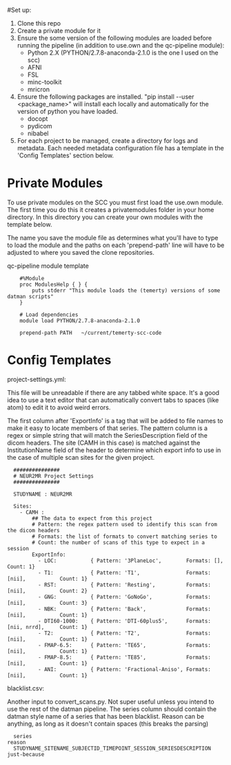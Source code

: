 #Set up:

  1. Clone this repo
  2. Create a private module for it
  3. Ensure the some version of the following modules are loaded before running
     the pipeline (in addition to use.own and the qc-pipeline module):
     * Python 2.X (PYTHON/2.7.8-anaconda-2.1.0 is the one I used on the scc)
     * AFNI
     * FSL
     * minc-toolkit
     * mricron
  4. Ensure the following packages are installed. "pip install --user <package_name>"
     will install each locally and automatically for the version of python you have
     loaded.
     * docopt
     * pydicom
     * nibabel
  5. For each project to be managed, create a directory for logs and metadata.
     Each needed metadata configuration file has a template in the 'Config Templates'
     section below.

# Private Modules
  To use private modules on the SCC you must first load the use.own module.
  The first time you do this it creates a privatemodules folder in your home
  directory. In this directory you can create your own modules with the template
  below.

  The name you save the module file as determines what you'll have to type to load
  the module and the paths on each 'prepend-path' line will have to be adjusted
  to where you saved the clone repositories.


   qc-pipeline module template

        #%Module
        proc ModulesHelp { } {
        	puts stderr "This module loads the (temerty) versions of some datman scripts"
        }

        # Load dependencies
        module load PYTHON/2.7.8-anaconda-2.1.0

        prepend-path PATH	~/current/temerty-scc-code


# Config Templates

  project-settings.yml:

  This file will be unreadable if there are any tabbed white space. It's a good idea
  to use a text editor that can automatically convert tabs to spaces (like atom) to
  edit it to avoid weird errors.

  The first column after 'ExportInfo' is a tag that will be added to file names to
  make it easy to locate members of that series. The pattern column is a regex or
  simple string that will match the SeriesDescription field of the dicom headers.
  The site (CAMH in this case) is matched against the InstitutionName field of
  the header to determine which export info to use in the case of multiple scan sites
  for the given project.

      ###############
      # NEUR2MR Project Settings
      ###############

      STUDYNAME : NEUR2MR

      Sites:
        - CAMH :
            ## The data to expect from this project
            # Pattern: the regex pattern used to identify this scan from the dicom headers
            # Formats: the list of formats to convert matching series to
            # Count: the number of scans of this type to expect in a session
            ExportInfo:
              - LOC:           { Pattern: '3PlaneLoc',        Formats: [],              Count: 1}
              - T1:            { Pattern: 'T1',               Formats: [nii],           Count: 1}
              - RST:           { Pattern: 'Resting',          Formats: [nii],           Count: 2}
              - GNG:           { Pattern: 'GoNoGo',           Formats: [nii],           Count: 3}
              - NBK:           { Pattern: 'Back',             Formats: [nii],           Count: 1}
              - DTI60-1000:    { Pattern: 'DTI-60plus5',      Formats: [nii, nrrd],     Count: 1}
              - T2:            { Pattern: 'T2',               Formats: [nii],           Count: 1}
              - FMAP-6.5:      { Pattern: 'TE65',             Formats: [nii],           Count: 1}
              - FMAP-8.5:      { Pattern: 'TE85',             Formats: [nii],           Count: 1}
              - ANI:           { Pattern: 'Fractional-Aniso', Formats: [nii],           Count: 1}

  blacklist.csv:

  Another input to convert_scans.py. Not super useful unless you intend to use
  the rest of the datman pipeline. The series column should contain the datman
  style name of a series that has been blacklist. Reason can be anything, as
  long as it doesn't contain spaces (this breaks the parsing)

      series									                                          reason
      STUDYNAME_SITENAME_SUBJECTID_TIMEPOINT_SESSION_SERIESDESCRIPTION  just-because
